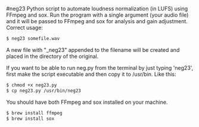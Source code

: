#neg23
Python script to automate loudness normalization (in LUFS) using FFmpeg and sox. Run the program with a single argument (your audio file) and it will be passed to FFmpeg and sox for analysis and gain adjustment. Correct usage: 
```bash
$ neg23 somefile.wav
```
A new file with "_neg23" appended to the filename will be created and placed in the directory of the original. 


If you want to be able to run neg.py from the terminal by just typing 'neg23', first make the script executable and then copy it to /usr/bin. Like this:
```bash
$ chmod +x neg23.py
$ cp neg23.py /usr/bin/neg23
```

You should have both FFmpeg and sox installed on your machine.
```bash
$ brew install ffmpeg
$ brew install sox
```
